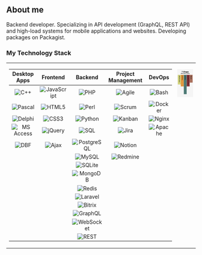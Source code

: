 ## About me

Backend developer. Specializing in API development (GraphQL, REST API) and high-load systems for mobile applications and websites. Developing packages on Packagist.

### My Technology Stack

<table>
<tr valign="top">
<td>

| **Desktop Apps** | **Frontend** | **Backend** | **Project Management** | **DevOps** |
|:-----------------:|:------------:|:-----------:|:---------------------:|:---------:|
| ![C++](https://img.shields.io/badge/C++-00599C?style=for-the-badge&logo=c%2B%2B&logoColor=white) | ![JavaScript](https://img.shields.io/badge/JavaScript-F7DF1E?style=for-the-badge&logo=javascript&logoColor=black) | ![PHP](https://img.shields.io/badge/PHP-777BB4?style=for-the-badge&logo=php&logoColor=white) | ![Agile](https://img.shields.io/badge/Agile-0047AB?style=for-the-badge&logo=agile&logoColor=white) | ![Bash](https://img.shields.io/badge/Bash-4EAA25?style=for-the-badge&logo=gnu-bash&logoColor=white) |
| ![Pascal](https://img.shields.io/badge/Pascal-003366?style=for-the-badge&logo=delphi&logoColor=white) | ![HTML5](https://img.shields.io/badge/HTML5-E34F26?style=for-the-badge&logo=html5&logoColor=white) | ![Perl](https://img.shields.io/badge/Perl-39457E?style=for-the-badge&logo=perl&logoColor=white) | ![Scrum](https://img.shields.io/badge/Scrum-009FDA?style=for-the-badge&logo=scrum&logoColor=white) | ![Docker](https://img.shields.io/badge/Docker-2496ED?style=for-the-badge&logo=docker&logoColor=white) |
| ![Delphi](https://img.shields.io/badge/Delphi-EE1F35?style=for-the-badge&logo=delphi&logoColor=white) | ![CSS3](https://img.shields.io/badge/CSS3-1572B6?style=for-the-badge&logo=css3&logoColor=white) | ![Python](https://img.shields.io/badge/Python-3776AB?style=for-the-badge&logo=python&logoColor=white) | ![Kanban](https://img.shields.io/badge/Kanban-0079BF?style=for-the-badge&logo=kanban&logoColor=white) | ![Nginx](https://img.shields.io/badge/Nginx-009639?style=for-the-badge&logo=nginx&logoColor=white) |
| ![MS Access](https://img.shields.io/badge/MS%20Access-A4373A?style=for-the-badge&logo=microsoft-access&logoColor=white) | ![jQuery](https://img.shields.io/badge/jQuery-0769AD?style=for-the-badge&logo=jquery&logoColor=white) | ![SQL](https://img.shields.io/badge/SQL-4479A1?style=for-the-badge&logo=sqlite&logoColor=white) | ![Jira](https://img.shields.io/badge/Jira-0052CC?style=for-the-badge&logo=jira&logoColor=white) | ![Apache](https://img.shields.io/badge/Apache-D22128?style=for-the-badge&logo=apache&logoColor=white) |
| ![DBF](https://img.shields.io/badge/DBF-FF8000?style=for-the-badge&logo=database&logoColor=white) | ![Ajax](https://img.shields.io/badge/Ajax-00599C?style=for-the-badge&logo=javascript&logoColor=white) | ![PostgreSQL](https://img.shields.io/badge/PostgreSQL-336791?style=for-the-badge&logo=postgresql&logoColor=white) | ![Notion](https://img.shields.io/badge/Notion-000000?style=for-the-badge&logo=notion&logoColor=white) | |
| | | ![MySQL](https://img.shields.io/badge/MySQL-4479A1?style=for-the-badge&logo=mysql&logoColor=white) | ![Redmine](https://img.shields.io/badge/Redmine-B32024?style=for-the-badge&logo=redmine&logoColor=white) | |
| | | ![SQLite](https://img.shields.io/badge/SQLite-003B57?style=for-the-badge&logo=sqlite&logoColor=white) | | |
| | | ![MongoDB](https://img.shields.io/badge/MongoDB-47A248?style=for-the-badge&logo=mongodb&logoColor=white) | | |
| | | ![Redis](https://img.shields.io/badge/Redis-DC382D?style=for-the-badge&logo=redis&logoColor=white) | | |
| | | ![Laravel](https://img.shields.io/badge/Laravel-FF2D20?style=for-the-badge&logo=laravel&logoColor=white) | | |
| | | ![Bitrix](https://img.shields.io/badge/Bitrix-0095D5?style=for-the-badge&logo=bitrix&logoColor=white) | | |
| | | ![GraphQL](https://img.shields.io/badge/GraphQL-E10098?style=for-the-badge&logo=graphql&logoColor=white) | | |
| | | ![WebSocket](https://img.shields.io/badge/WebSocket-0082C9?style=for-the-badge&logo=websocket&logoColor=white) | | |
| | | ![REST](https://img.shields.io/badge/REST-02569B?style=for-the-badge&logo=api&logoColor=white) | | |

</td>
<td>
<p align="right">
  <img src=".github/assets/images/T-Shape.png" alt="T-Shape" width="400px" />
</p>
</td>
</tr>
</table>
